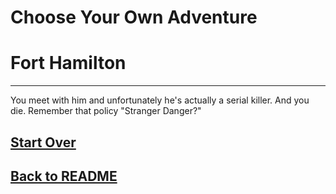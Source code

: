 # Choose Your Own Adventure
# Fort Hamilton
---
You meet with him and unfortunately he's actually a serial killer. And you die. Remember that policy "Stranger Danger?"

## [Start Over](../home.md)
## [Back to README](../README.md)